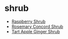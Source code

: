 # shrub

 * [Raspberry Shrub](../../index/r/raspberry-shrub-366718.json)
 * [Rosemary Concord Shrub](../../index/r/rosemary-concord-shrub-56389972.json)
 * [Tart Apple Ginger Shrub](../../index/t/tart-apple-ginger-shrub.json)
